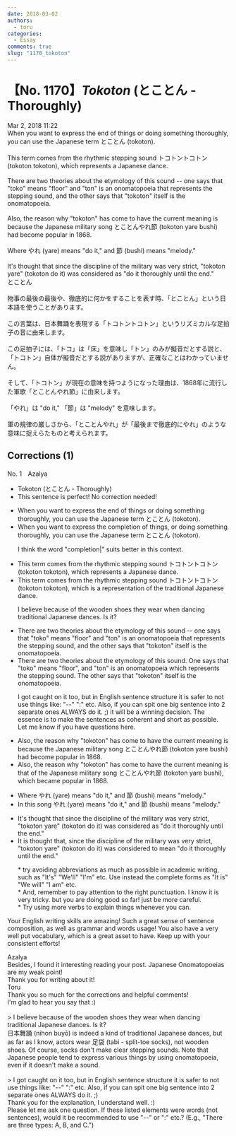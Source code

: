 ```yaml
---
date: 2018-03-02
authors:
  - toru
categories:
  - Essay
comments: true
slug: "1170_tokoton"
---
```


# 【No. 1170】<strong><em>Tokoton</strong></em> (とことん - Thoroughly)
<div class="date">Mar 2, 2018 11:22</div>
<div id="post"><div id="body_show_ori">
When you want to express the end of things or doing something thoroughly, you can use the Japanese term とことん (tokoton).<br/><br/>This term comes from the rhythmic stepping sound トコトントコトン (tokoton tokoton), which represents a Japanese dance.<br/><br/>There are two theories about the etymology of this sound -- one says that "toko" means "floor" and "ton" is an onomatopoeia that represents the stepping sound, and the other says that "tokoton" itself is the onomatopoeia.<br/><br/>Also, the reason why "tokoton" has come to have the current meaning is because the Japanese military song とことんやれ節 (tokoton yare bushi) had become popular in 1868.<br/><br/>Where やれ (yare) means "do it," and 節 (bushi) means "melody."<br/><br/>It's thought that since the discipline of the military was very strict, "tokoton yare" (tokoton do it) was considered as "do it thoroughly until the end."
</div></div>

<!-- more -->

<div id="post_ja"><div id="body_show_mo">
とことん<br/><br/>物事の最後の最後や、徹底的に何かをすることを表す時、「とことん」という日本語を使うことがあります。<br/><br/>この言葉は、日本舞踊を表現する「トコトントコトン」というリズミカルな足拍子の音に由来します。<br/><br/>この足拍子には、「トコ」は「床」を意味し「トン」のみが擬音だとする説と、「トコトン」自体が擬音だとする説がありますが、正確なことはわかっていません。<br/><br/>そして、「トコトン」が現在の意味を持つようになった理由は、1868年に流行した軍歌「とことんやれ節」に由来します。<br/><br/>「やれ」は "do it," 「節」は "melody" を意味します。<br/><br/>軍の規律の厳しさから、「とことんやれ」が「最後まで徹底的にやれ」のような意味に捉えらたものと考えられます。
</div></div>

## Corrections (1)
<div id="block"><div class="first_name"> No. 1　<span class="just_name">Azalya</span></div><div id="block2">
<ul class="correction_field">
<li class="incorrect">Tokoton (とことん - Thoroughly)</li>
<li class="corrected perfect">This sentence is perfect! No correction needed!</li>
</ul>
<ul class="correction_field">
<li class="incorrect">When you want to express the end of things or doing something thoroughly, you can use the Japanese term とことん (tokoton).</li>
<li class="corrected correct">
When you want to express the <span class="f_blue">completion</span> of things<span class="f_red">,</span> or doing something thoroughly, you can use the Japanese term とことん (tokoton).
<p class="correction_comment">I think the word "completion|" suits better in this context.</p>
</li>
</ul>
<ul class="correction_field">
<li class="incorrect">This term comes from the rhythmic stepping sound トコトントコトン (tokoton tokoton), which represents a Japanese dance.</li>
<li class="corrected correct">
This term comes from the rhythmic stepping sound トコトントコトン (tokoton tokoton), which <span class="f_blue">is a </span>represent<span class="f_blue">ation</span> <span class="f_blue">of the</span> <span class="f_blue">traditional</span> Japanese dance.
<p class="correction_comment">I believe because of the wooden shoes they wear when dancing traditional Japanese dances. Is it?</p>
</li>
</ul>
<ul class="correction_field">
<li class="incorrect">There are two theories about the etymology of this sound -- one says that "toko" means "floor" and "ton" is an onomatopoeia that represents the stepping sound, and the other says that "tokoton" itself is the onomatopoeia.</li>
<li class="corrected correct">
There are two theories about the etymology of this sound<span class="f_red">.</span> <span class="f_blue">One</span> says that "toko" means "floor"<span class="f_blue">,</span> and "ton" is an onomatopoeia <span class="f_blue">which</span> represents the stepping sound<span class="f_blue">.</span> <span class="f_blue">The</span> other says that "tokoton" itself is the onomatopoeia.
<p class="correction_comment">I got caught on it too, but in English sentence structure it is safer to not use things like: "--" ":" etc. Also, if you can spit one big sentence into 2 separate ones ALWAYS do it. ;) it will be a winning decision. The essence is to make the sentences as coherent and short as possible. <br/>Let me know if you have questions here.</p>
</li>
</ul>
<ul class="correction_field">
<li class="incorrect">Also, the reason why "tokoton" has come to have the current meaning is because the Japanese military song とことんやれ節 (tokoton yare bushi) had become popular in 1868.</li>
<li class="corrected correct">
Also, the reason why "tokoton" has come to have the current meaning is <span class="f_blue">that</span> <span class="f_blue">of</span> the Japanese military song とことんやれ節 (tokoton yare bushi)<span class="f_blue">,</span> <span class="f_blue">which</span> bec<span class="f_blue">ame</span> popular in 1868.
</li>
</ul>
<ul class="correction_field">
<li class="incorrect">Where やれ (yare) means "do it," and 節 (bushi) means "melody."</li>
<li class="corrected correct">
<span class="f_blue">In this song</span> やれ (yare) means "do it," and 節 (bushi) means "melody."
</li>
</ul>
<ul class="correction_field">
<li class="incorrect">It's thought that since the discipline of the military was very strict, "tokoton yare" (tokoton do it) was considered as "do it thoroughly until the end."</li>
<li class="corrected correct">
It <span class="f_blue">is</span> thought that<span class="f_blue">,</span> since the discipline of the military was very strict, "tokoton yare" (tokoton do it) was considered <span class="f_blue">to mean</span> "do it thoroughly until the end."
<p class="correction_comment">* try avoiding abbreviations as much as possible in academic writing, such as "It's" "We'll" "I'm" etc. Use instead the complete forms as "It is" "We will" "I am" etc.<br/>* And, remember to pay attention to the right punctuation. I know it is very tricky. but you are doing good so far! just be more careful.<br/>* Try using more verbs to explain things whenever you can.</p>
</li>
</ul>
<p class="comment_small">
 Your English writing skills are amazing! Such a great sense of sentence composition, as well as grammar and words usage! You also have a very well put vocabulary, which is a great asset to have. Keep up with your consistent efforts!
</p>

</div><div class="name"><span class="just_name">Azalya</span><br>
Besides, I found it interesting reading your post. Japanese Onomatopoeias are my weak point! <br/>Thank you for writing about it!
</div>
<div class="name"><span class="just_name">Toru</span><br>
Thank you so much for the corrections and helpful comments!<br/>I'm glad to hear you say that :)<br/><br/>&gt; I believe because of the wooden shoes they wear when dancing traditional Japanese dances. Is it?<br/>日本舞踊 (nihon buyō) is indeed a kind of traditional Japanese dances, but as far as I know, actors wear 足袋 (tabi - split-toe socks), not wooden shoes. Of course, socks don't make clear stepping sounds. Note that Japanese people tend to express various things by using onomatopoeia, even if it doesn't make a sound.<br/><br/>&gt; I got caught on it too, but in English sentence structure it is safer to not use things like: "--" ":" etc. Also, if you can spit one big sentence into 2 separate ones ALWAYS do it. ;) <br/>Thank you for the explanation, I understand well. :)<br/>Please let me ask one question. If these listed elements were words (not sentences), would it be recommended to use "--" or ":" etc.? (E.g., "There are three types: A, B, and C.")
</div>
</div>
